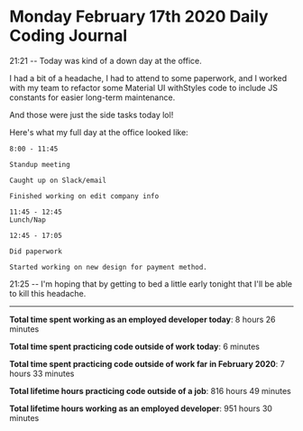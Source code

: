 # Monday February 17th 2020 Daily Coding Journal

21:21 -- Today was kind of a down day at the office.

I had a bit of a headache, I had to attend to some paperwork, and I worked with my team to refactor some Material UI withStyles code to include JS constants for easier long-term maintenance. 

And those were just the side tasks today lol!

Here's what my full day at the office looked like:
```
8:00 - 11:45

Standup meeting

Caught up on Slack/email

Finished working on edit company info

11:45 - 12:45
Lunch/Nap

12:45 - 17:05

Did paperwork

Started working on new design for payment method.
```
21:25 -- I'm hoping that by getting to bed a little early tonight that I'll be able to kill this headache.
___
**Total time spent working as an employed developer today**: 8 hours 26 minutes

**Total time spent practicing code outside of work today**: 6 minutes

**Total time spent practicing code outside of work far in February 2020**: 7 hours 33 minutes

**Total lifetime hours practicing code outside of a job**: 816 hours 49 minutes

**Total lifetime hours working as an employed developer**: 951 hours 30 minutes